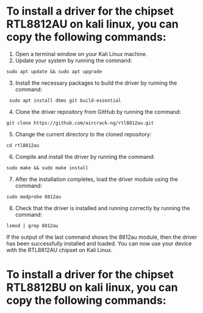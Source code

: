 # To install a driver for the chipset **RTL8812AU** on kali linux, you can copy the following commands:

1) Open a terminal window on your Kali Linux machine.
2) Update your system by running the command:
```
sudo apt update && sudo apt upgrade
```

3) Install the necessary packages to build the driver by running the command:
```
 sudo apt install dkms git build-essential 
 ```


4) Clone the driver repository from GitHub by running the command:
```
git clone https://github.com/aircrack-ng/rtl8812au.git
```

5) Change the current directory to the cloned repository:
```
cd rtl8812au
```

6) Compile and install the driver by running the command:
```
sudo make && sudo make install
```

7) After the installation completes, load the driver module using the command:
```
sudo modprobe 8812au
```

8) Check that the driver is installed and running correctly by running the command:
```
lsmod | grep 8812au
```

If the output of the last command shows the 8812au module, then the driver has been successfully installed and loaded. 
You can now use your device with the RTL8812AU chipset on Kali Linux.

# To install a driver for the chipset **RTL8812BU** on kali linux, you can copy the following commands:
